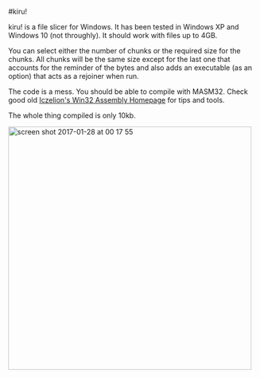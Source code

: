 #kiru!

kiru! is a file slicer for Windows. It has been tested in Windows XP and Windows 10 (not throughly). It should work with files up to 4GB.

You can select either the number of chunks or the required size for the chunks. All chunks will be the same size except for the last one that accounts for the reminder of the bytes and also adds an executable (as an option) that acts as a rejoiner when run.

The code is a mess. You should be able to compile with MASM32. Check good old [Iczelion's Win32 Assembly Homepage](http://win32assembly.programminghorizon.com/index.html)  for tips and tools.

The whole thing compiled is only 10kb.

<img width="489" alt="screen shot 2017-01-28 at 00 17 55" src="https://cloud.githubusercontent.com/assets/10778057/22392280/5457bb0e-e4ef-11e6-9c33-c5a574ed6737.png">
